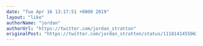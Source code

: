 ```yaml
---
date: "Tue Apr 16 13:17:51 +0000 2019"
layout: "like"
authorName: "jordan"
authorUrl: "https://twitter.com/jordan_stratton"
originalPost: "https://twitter.com/jordan_stratton/status/1118141455061671939"
---
```

